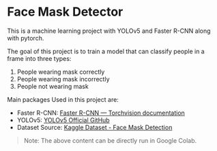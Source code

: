 # Face Mask Detector

This is a machine learning project with YOLOv5 and Faster R-CNN along with pytorch.

The goal of this project is to train a model that can classify people in a frame into three types: 

1. People wearing mask correctly
2. People wearing mask incorrectly
3. People not wearing mask



Main packages Used in this project are:

- Faster R-CNN: [Faster R-CNN — Torchvision documentation](https://pytorch.org/vision/stable/models/faster_rcnn)
- YOLOv5: [YOLOv5 Official GitHub](https://github.com/ultralytics/yolov5)
- Dataset Source: [Kaggle Dataset - Face Mask Detection](https://www.kaggle.com/datasets/andrewmvd/face-mask-detection/data)


>  Note: The above content can be directly run in Google Colab.
